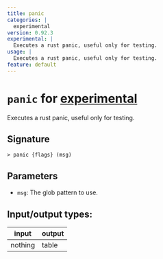 ```yaml
---
title: panic
categories: |
  experimental
version: 0.92.3
experimental: |
  Executes a rust panic, useful only for testing.
usage: |
  Executes a rust panic, useful only for testing.
feature: default
---
```

<!-- This file is automatically generated. Please edit the command in https://github.com/nushell/nushell instead. -->

# `panic` for [experimental](/commands/categories/experimental.md)

<div class='command-title'>Executes a rust panic, useful only for testing.</div>

## Signature

```> panic {flags} (msg)```

## Parameters

 -  `msg`: The glob pattern to use.


## Input/output types:

| input   | output |
| ------- | ------ |
| nothing | table  |
